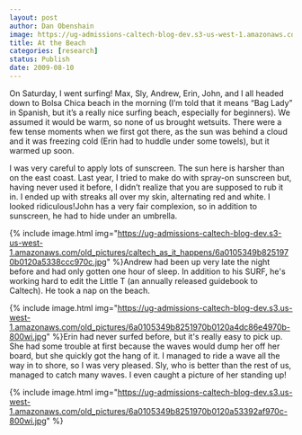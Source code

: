 ```yaml
---
layout: post
author: Dan Obenshain
image: https://ug-admissions-caltech-blog-dev.s3-us-west-1.amazonaws.com/old_pictures/caltech_as_it_happens/6a0105349b8251970b0120a53390fd970c.jpg
title: At the Beach
categories: [research]
status: Publish
date: 2009-08-10
---
```



On Saturday, I went surfing!
Max, Sly, Andrew, Erin, John, and I all headed down to Bolsa Chica beach in the morning (I’m told that it means “Bag Lady” in Spanish, but it’s a really nice surfing beach, especially for beginners). We assumed it would be warm, so none of us brought wetsuits. There were a few tense moments when we first got there, as the sun was behind a cloud and it was freezing cold (Erin had to huddle under some towels), but it warmed up soon.

I was very careful to apply lots of sunscreen. The sun here is harsher than on the east coast. Last year, I tried to make do with spray-on sunscreen but, having never used it before, I didn’t realize that you are supposed to rub it in. I ended up with streaks all over my skin, alternating red and white. I looked ridiculous!John has a very fair complexion, so in addition to sunscreen, he had to hide under an umbrella.


{% include image.html img="https://ug-admissions-caltech-blog-dev.s3-us-west-1.amazonaws.com/old_pictures/caltech_as_it_happens/6a0105349b8251970b0120a5338ccc970c.jpg" %}Andrew had been up very late the night before and had only gotten one hour of sleep. In addition to his SURF, he's working hard to edit the Little T (an annually released guidebook to Caltech). He took a nap on the beach.


{% include image.html img="https://ug-admissions-caltech-blog-dev.s3.us-west-1.amazonaws.com/old_pictures/6a0105349b8251970b0120a4dc86e4970b-800wi.jpg" %}Erin had never surfed before, but it's really easy to pick up. She had some trouble at first because the waves would dump her off her board, but she quickly got the hang of it. I managed to ride a wave all the way in to shore, so I was very pleased. Sly, who is better than the rest of us, managed to catch many waves. I even caught a picture of her standing up!


{% include image.html img="https://ug-admissions-caltech-blog-dev.s3.us-west-1.amazonaws.com/old_pictures/6a0105349b8251970b0120a53392af970c-800wi.jpg" %}
